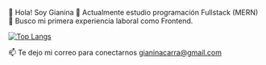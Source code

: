 👋 Hola! Soy Gianina
🌱 Actualmente estudio programación Fullstack (MERN)
🔭 Busco mi primera experiencia laboral como Frontend.

[![Top Langs](https://github-readme-stats.vercel.app/api/top-langs/?username=GianinaLC&theme=blueberry&layout=compact)](https://github.com/anuraghazra/github-readme-stats)

📫 Te dejo mi correo para conectarnos gianinacarra@gmail.com
